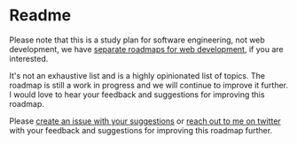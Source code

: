 # Readme

Please note that this is a study plan for software engineering, not web development, we have [separate roadmaps for web development](/), if you are interested.

It's not an exhaustive list and is a highly opinionated list of topics. The roadmap is still a work in progress and we will continue to improve it further. I would love to hear your feedback and suggestions for improving this roadmap. 

Please [create an issue with your suggestions](https://github.com/kgex/developer-roadmap/issues) or [reach out to me on twitter](https://twitter.com/kgex) with your feedback and suggestions for improving this roadmap further.

